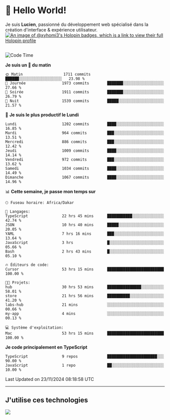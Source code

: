 # 👋 Hello World!

Je suis **Lucien**, passionné du développement web spécialisé dans la création d'interface & expérience utilisateur.
[![An image of @xyhomi3's Holopin badges, which is a link to view their full Holopin profile](https://holopin.me/xyhomi3)](https://holopin.io/@xyhomi3)

##

<!--START_SECTION:waka-->
![Code Time](http://img.shields.io/badge/Code%20Time-2%2C590%20hrs%2050%20mins-blue)

**Je suis un 🐤 du matin** 

```text
🌞 Matin                  1711 commits        ██████░░░░░░░░░░░░░░░░░░░   23.98 % 
🌆 Journée                1973 commits        ███████░░░░░░░░░░░░░░░░░░   27.66 % 
🌃 Soirée                 1911 commits        ███████░░░░░░░░░░░░░░░░░░   26.79 % 
🌙 Nuit                   1539 commits        █████░░░░░░░░░░░░░░░░░░░░   21.57 % 
```
📅 **Je suis le plus productif le Lundi** 

```text
Lundi                    1202 commits        ████░░░░░░░░░░░░░░░░░░░░░   16.85 % 
Mardi                    964 commits         ███░░░░░░░░░░░░░░░░░░░░░░   13.51 % 
Mercredi                 886 commits         ███░░░░░░░░░░░░░░░░░░░░░░   12.42 % 
Jeudi                    1009 commits        ████░░░░░░░░░░░░░░░░░░░░░   14.14 % 
Vendredi                 972 commits         ███░░░░░░░░░░░░░░░░░░░░░░   13.62 % 
Samedi                   1034 commits        ████░░░░░░░░░░░░░░░░░░░░░   14.49 % 
Dimanche                 1067 commits        ████░░░░░░░░░░░░░░░░░░░░░   14.96 % 
```


📊 **Cette semaine, je passe mon temps sur** 

```text
🕑︎ Fuseau horaire: Africa/Dakar

💬 Langages: 
TypeScript               22 hrs 45 mins      ███████████░░░░░░░░░░░░░░   42.74 % 
JSON                     10 hrs 40 mins      █████░░░░░░░░░░░░░░░░░░░░   20.05 % 
YAML                     7 hrs 16 mins       ███░░░░░░░░░░░░░░░░░░░░░░   13.64 % 
JavaScript               3 hrs               █░░░░░░░░░░░░░░░░░░░░░░░░   05.66 % 
Bash                     2 hrs 43 mins       █░░░░░░░░░░░░░░░░░░░░░░░░   05.10 % 

🔥 Éditeurs de code: 
Cursor                   53 hrs 15 mins      █████████████████████████   100.00 % 

🐱‍💻 Projets: 
hub                      30 hrs 53 mins      ███████████████░░░░░░░░░░   58.01 % 
store                    21 hrs 56 mins      ██████████░░░░░░░░░░░░░░░   41.20 % 
labs-hub                 21 mins             ░░░░░░░░░░░░░░░░░░░░░░░░░   00.66 % 
my-app                   4 mins              ░░░░░░░░░░░░░░░░░░░░░░░░░   00.13 % 

💻 Système d'exploitation: 
Mac                      53 hrs 15 mins      █████████████████████████   100.00 % 
```

**Je code principalement en TypeScript** 

```text
TypeScript               9 repos             ██████████████████████░░░   90.00 % 
JavaScript               1 repo              ██░░░░░░░░░░░░░░░░░░░░░░░   10.00 % 
```




 Last Updated on 23/11/2024 08:18:58 UTC
<!--END_SECTION:waka-->
---

## J'utilise ces technologies

<p align="left">
  <a href="https://skillicons.dev">
    <img src="https://skillicons.dev/icons?i=ts,js,md,scss,tailwind,react,docker,express,astro,vite,nextjs,vercel,figma,ableton" />
  </a>
</p>

